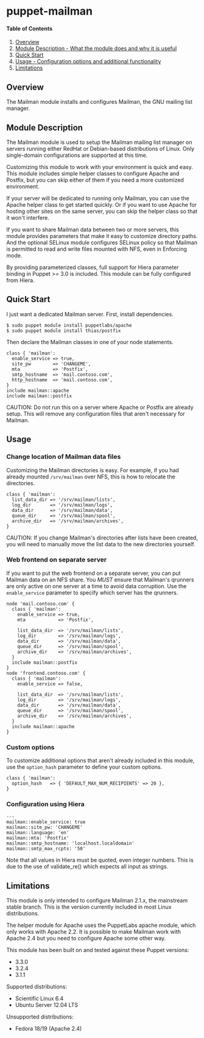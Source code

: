 # puppet-mailman

#### Table of Contents
1. [Overview](#overview)
2. [Module Description - What the module does and why it is useful](#module-description)
3. [Quick Start](#quick-start)
4. [Usage - Configuration options and additional functionality](#usage)
5. [Limitations](#limitations)

## Overview
The Mailman module installs and configures Mailman, the GNU mailing list manager.

## Module Description
The Mailman module is used to setup the Mailman mailing list manager on servers
running either RedHat or Debian-based distributions of Linux. Only single-domain
configurations are supported at this time.

Customizing this module to work with your environment is quick and easy. This
module includes simple helper classes to configure Apache and Postfix, but you
can skip either of them if you need a more customized environment.

If your server will be dedicated to running only Mailman, you can use the
Apache helper class to get started quickly. Or if you want to use Apache
for hosting other sites on the same server, you can skip the helper class so
that it won't interfere.

If you want to share Mailman data between two or more servers, this module
provides parameters that make it easy to customize directory paths. And the
optional SELinux module configures SELinux policy so that Mailman is permitted
to read and write files mounted with NFS, even in Enforcing mode.

By providing parameterized classes, full support for Hiera parameter binding
in Puppet >= 3.0 is included. This module can be fully configured from Hiera.

## Quick Start
I just want a dedicated Mailman server. First, install dependencies.

    $ sudo puppet module install puppetlabs/apache
    $ sudo puppet module install thias/postfix

Then declare the Mailman classes in one of your node statements.

    class { 'mailman':
      enable_service => true,
      site_pw        => 'CHANGEME',
      mta            => 'Postfix',
      smtp_hostname  => 'mail.contoso.com',
      http_hostname  => 'mail.contoso.com',
    }
    include mailman::apache
    include mailman::postfix

CAUTION: Do not run this on a server where Apache or Postfix are already setup.
This will remove any configuration files that aren't necessary for Mailman.

## Usage

### Change location of Mailman data files
Customizing the Mailman directories is easy. For example, if you had already
mounted `/srv/mailman` over NFS, this is how to relocate the directories.

    class { 'mailman':
      list_data_dir => '/srv/mailman/lists',
      log_dir       => '/srv/mailman/logs',
      data_dir      => '/srv/mailman/data',
      queue_dir     => '/srv/mailman/spool',
      archive_dir   => '/srv/mailman/archives',
    }

CAUTION: If you change Mailman's directories after lists have been created, you
will need to manually move the list data to the new directories yourself.

### Web frontend on separate server
If you want to put the web frontend on a separate server, you can put Mailman
data on an NFS share. You *MUST* ensure that Mailman's qrunners are only active
on one server at a time to avoid data corruption. Use the `enable_service`
parameter to specify which server has the qrunners.

    node 'mail.contoso.com' {
      class { 'mailman':
        enable_service => true,
        mta            => 'Postfix',

        list_data_dir  => '/srv/mailman/lists',
        log_dir        => '/srv/mailman/logs',
        data_dir       => '/srv/mailman/data',
        queue_dir      => '/srv/mailman/spool',
        archive_dir    => '/srv/mailman/archives',
      }
      include mailman::postfix
    }
    node 'frontend.contoso.com' {
      class { 'mailman':
        enable_service => false,

        list_data_dir  => '/srv/mailman/lists',
        log_dir        => '/srv/mailman/logs',
        data_dir       => '/srv/mailman/data',
        queue_dir      => '/srv/mailman/spool',
        archive_dir    => '/srv/mailman/archives',
      }
      include mailman::apache
    }

### Custom options
To customize additional options that aren't already included in this module,
use the `option_hash` parameter to define your custom options.

    class { 'mailman':
      option_hash   => { 'DEFAULT_MAX_NUM_RECIPIENTS' => 20 },
    }

### Configuration using Hiera
    ---
    mailman::enable_service: true
    mailman::site_pw: 'CHANGEME'
    mailman::language: 'en'
    mailman::mta: 'Postfix'
    mailman::smtp_hostname: 'localhost.localdomain'
    mailman::smtp_max_rcpts: '50'

Note that all values in Hiera must be quoted, even integer numbers. This is
due to the use of validate_re() which expects all input as strings.

## Limitations
This module is only intended to configure Mailman 2.1.x, the mainstream stable
branch. This is the version currently included in most Linux distributions.

The helper module for Apache uses the PuppetLabs apache module, which only
works with Apache 2.2. It is possible to make Mailman work with Apache 2.4
but you need to configure Apache some other way.

This module has been built on and tested against these Puppet versions:
* 3.3.0
* 3.2.4
* 3.1.1

Supported distributions:
* Scientific Linux 6.4
* Ubuntu Server 12.04 LTS

Unsupported distributions:
* Fedora 18/19 (Apache 2.4)
